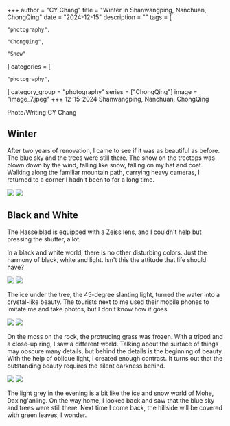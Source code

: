 +++
author = "CY Chang"
title = "Winter in Shanwangping, Nanchuan, ChongQing"
date = "2024-12-15"
description = ""
tags = [

    "photography",

    "ChongQing",

    "Snow"

]
categories = [

    "photography",

]
category_group = "photography"
series = ["ChongQing"]
image = "image_7.jpeg"
+++
12-15-2024 Shanwangping, Nanchuan, ChongQing

Photo/Writing CY Chang

## Winter

After two years of renovation, I came to see if it was as beautiful as before. The blue sky and the trees were still there. The snow on the treetops was blown down by the wind, falling like snow, falling on my hat and coat. Walking along the familiar mountain path, carrying heavy cameras, I returned to a corner I hadn't been to for a long time.

![](image_1.jpeg) ![](image_2.jpeg)

## Black and White

The Hasselblad is equipped with a Zeiss lens, and I couldn't help but pressing the shutter, a lot.

In a black and white world, there is no other disturbing colors. Just the harmony of black, white and light. Isn't this the attitude that life should have?

![](image_8.jpeg) ![](image_10.jpeg)

The ice under the tree, the 45-degree slanting light, turned the water into a crystal-like beauty. The tourists next to me used their mobile phones to imitate me and take photos, but I don’t know how it goes.

![](image_3.jpeg) ![](image_4.jpeg)

On the moss on the rock, the protruding grass was frozen. With a tripod and a close-up ring, I saw a different world.
Talking about the surface of things may obscure many details, but behind the details is the beginning of beauty.
With the help of oblique light, I created enough contrast. It turns out that the outstanding beauty requires the silent darkness behind.

![](image_7.jpeg) ![](image_5.jpeg)

The light grey in the evening is a bit like the ice and snow world of Mohe, Daxing'anling.
On the way home, I looked back and saw that the blue sky and trees were still there. Next time I come back, the hillside will be covered with green leaves, I wonder.
